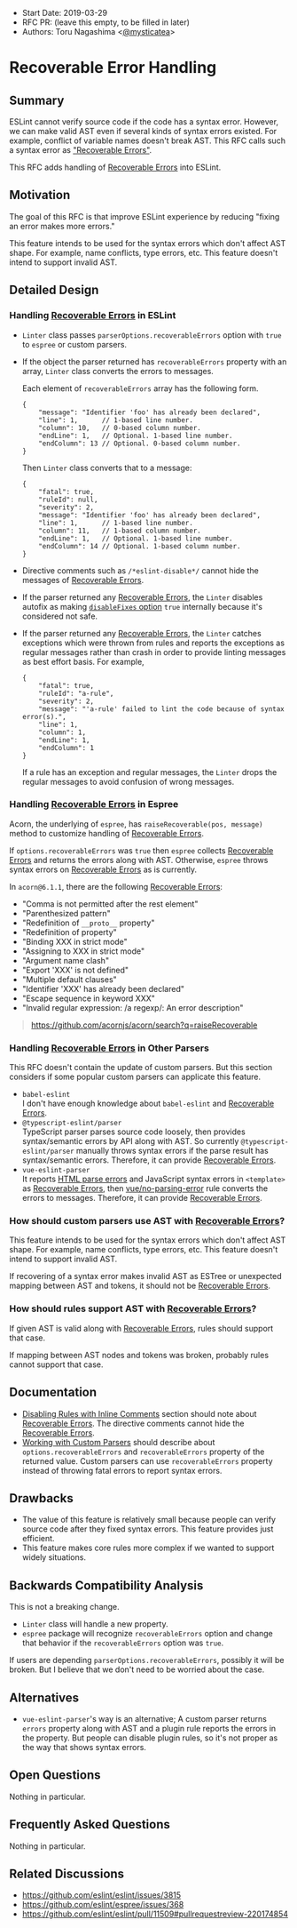 - Start Date: 2019-03-29
- RFC PR: (leave this empty, to be filled in later)
- Authors: Toru Nagashima &lt;[@mysticatea](https://github.com/mysticatea)&gt;

# Recoverable Error Handling

## Summary

ESLint cannot verify source code if the code has a syntax error. However, we can make valid AST even if several kinds of syntax errors existed. For example, conflict of variable names doesn't break AST. This RFC calls such a syntax error as <a name="recoverable-errors" href="#recoverable-errors">"Recoverable Errors"</a>.

This RFC adds handling of [Recoverable Errors] into ESLint.

## Motivation

The goal of this RFC is that improve ESLint experience by reducing "fixing an error makes more errors."

This feature intends to be used for the syntax errors which don't affect AST shape. For example, name conflicts, type errors, etc. This feature doesn't intend to support invalid AST.

## Detailed Design

### Handling [Recoverable Errors] in ESLint

- `Linter` class passes `parserOptions.recoverableErrors` option with `true` to `espree` or custom parsers.
- If the object the parser returned has `recoverableErrors` property with an array, `Linter` class converts the errors to messages.

    Each element of `recoverableErrors` array has the following form.

    ```jsonc
    {
        "message": "Identifier 'foo' has already been declared",
        "line": 1,      // 1-based line number.
        "column": 10,   // 0-based column number.
        "endLine": 1,   // Optional. 1-based line number.
        "endColumn": 13 // Optional. 0-based column number.
    }
    ```

    Then `Linter` class converts that to a message:

    ```jsonc
    {
        "fatal": true,
        "ruleId": null,
        "severity": 2,
        "message": "Identifier 'foo' has already been declared",
        "line": 1,      // 1-based line number.
        "column": 11,   // 1-based column number.
        "endLine": 1,   // Optional. 1-based line number.
        "endColumn": 14 // Optional. 1-based column number.
    }
    ```

- Directive comments such as `/*eslint-disable*/` cannot hide the messages of [Recoverable Errors].
- If the parser returned any [Recoverable Errors], the `Linter` disables autofix as making [`disableFixes` option](https://github.com/eslint/rfcs/tree/master/designs/2018-processors-improvements#changes-to-cliengine-and-linter) `true` internally because it's considered not safe.
- If the parser returned any [Recoverable Errors], the `Linter` catches exceptions which were thrown from rules and reports the exceptions as regular messages rather than crash in order to provide linting messages as best effort basis. For example,

    ```jsonc
    {
        "fatal": true,
        "ruleId": "a-rule",
        "severity": 2,
        "message": "'a-rule' failed to lint the code because of syntax error(s).",
        "line": 1,
        "column": 1,
        "endLine": 1,
        "endColumn": 1
    }
    ```

    If a rule has an exception and regular messages, the `Linter` drops the regular messages to avoid confusion of wrong messages.

### Handling [Recoverable Errors] in Espree

Acorn, the underlying of `espree`, has `raiseRecoverable(pos, message)` method to customize handling of [Recoverable Errors].

If `options.recoverableErrors` was `true` then `espree` collects [Recoverable Errors] and returns the errors along with AST. Otherwise, `espree` throws syntax errors on [Recoverable Errors] as is currently.

In `acorn@6.1.1`, there are the following [Recoverable Errors]:

- "Comma is not permitted after the rest element"
- "Parenthesized pattern"
- "Redefinition of `__proto__` property"
- "Redefinition of property"
- "Binding XXX in strict mode"
- "Assigning to XXX in strict mode"
- "Argument name clash"
- "Export 'XXX' is not defined"
- "Multiple default clauses"
- "Identifier 'XXX' has already been declared"
- "Escape sequence in keyword XXX"
- "Invalid regular expression: /a regexp/: An error description"

> https://github.com/acornjs/acorn/search?q=raiseRecoverable

### Handling [Recoverable Errors] in Other Parsers

This RFC doesn't contain the update of custom parsers. But this section considers if some popular custom parsers can applicate this feature.

- `babel-eslint`<br>
  I don't have enough knowledge about `babel-eslint` and [Recoverable Errors].
- `@typescript-eslint/parser`<br>
  TypeScript parser parses source code loosely, then provides syntax/semantic errors by API along with AST. So currently `@typescript-eslint/parser` manually throws syntax errors if the parse result has syntax/semantic errors. Therefore, it can provide [Recoverable Errors].
- `vue-eslint-parser`<br>
  It reports [HTML parse errors](https://html.spec.whatwg.org/multipage/parsing.html#parse-errors) and JavaScript syntax errors in `<template>` as [Recoverable Errors], then [vue/no-parsing-error](https://eslint.vuejs.org/rules/no-parsing-error.html) rule converts the errors to messages. Therefore, it can provide [Recoverable Errors].

### How should custom parsers use AST with [Recoverable Errors]?

This feature intends to be used for the syntax errors which don't affect AST shape. For example, name conflicts, type errors, etc. This feature doesn't intend to support invalid AST.

If recovering of a syntax error makes invalid AST as ESTree or unexpected mapping between AST and tokens, it should not be [Recoverable Errors].

### How should rules support AST with [Recoverable Errors]?

If given AST is valid along with [Recoverable Errors], rules should support that case.

If mapping between AST nodes and tokens was broken, probably rules cannot support that case.

## Documentation

- [Disabling Rules with Inline Comments](https://eslint.org/docs/user-guide/configuring#disabling-rules-with-inline-comments) section should note about [Recoverable Errors]. The directive comments cannot hide the [Recoverable Errors].
- [Working with Custom Parsers](https://eslint.org/docs/developer-guide/working-with-custom-parsers) should describe about `options.recoverableErrors` and `recoverableErrors` property of the returned value. Custom parsers can use `recoverableErrors` property instead of throwing fatal errors to report syntax errors.

## Drawbacks

- The value of this feature is relatively small because people can verify source code after they fixed syntax errors. This feature provides just efficient.
- This feature makes core rules more complex if we wanted to support widely situations.

## Backwards Compatibility Analysis

This is not a breaking change.

- `Linter` class will handle a new property.
- `espree` package will recognize `recoverableErrors` option and change that behavior if the `recoverableErrors` option was `true`.

If users are depending `parserOptions.recoverableErrors`, possibly it will be broken. But I believe that we don't need to be worried about the case.

## Alternatives

- `vue-eslint-parser`'s way is an alternative; A custom parser returns `errors` property along with AST and a plugin rule reports the errors in the property. But people can disable plugin rules, so it's not proper as the way that shows syntax errors.

## Open Questions

Nothing in particular.

## Frequently Asked Questions

Nothing in particular.

## Related Discussions

- https://github.com/eslint/eslint/issues/3815
- https://github.com/eslint/espree/issues/368
- https://github.com/eslint/eslint/pull/11509#pullrequestreview-220174854

[Recoverable Errors]: #recoverable-errors
